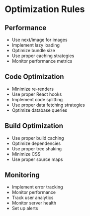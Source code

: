 # Optimization Rules

## Performance
- Use next/image for images
- Implement lazy loading
- Optimize bundle size
- Use proper caching strategies
- Monitor performance metrics

## Code Optimization
- Minimize re-renders
- Use proper React hooks
- Implement code splitting
- Use proper data fetching strategies
- Optimize database queries

## Build Optimization
- Use proper build caching
- Optimize dependencies
- Use proper tree shaking
- Minimize CSS
- Use proper source maps

## Monitoring
- Implement error tracking
- Monitor performance
- Track user analytics
- Monitor server health
- Set up alerts 